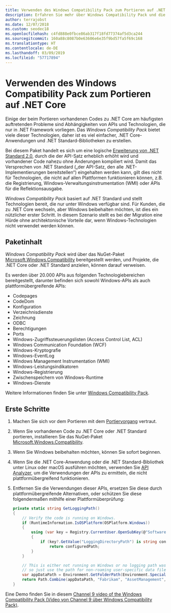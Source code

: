 ```yaml
---
title: Verwenden des Windows Compatibility Pack zum Portieren auf .NET Core
description: Erfahren Sie mehr über Windows Compatibility Pack und die Verwendungsmöglichkeiten, um vorhandenen .NET Framework-Code auf .NET Core zu portieren
author: terrajobst
ms.date: 12/07/2018
ms.custom: seodec18
ms.openlocfilehash: c4fd888e0fbce86ab317f18fd77374af5d3ca244
ms.sourcegitcommit: 160a88c8087b0e63606e6e35f9bd57fa5f69c168
ms.translationtype: HT
ms.contentlocale: de-DE
ms.lasthandoff: 03/09/2019
ms.locfileid: "57717894"
---
```

# <a name="use-the-windows-compatibility-pack-to-port-code-to-net-core"></a>Verwenden des Windows Compatibility Pack zum Portieren auf .NET Core

Einige der beim Portieren vorhandenen Codes zu .NET Core am häufigsten auftretenden Probleme sind Abhängigkeiten von APIs und Technologien, die nur in .NET Framework vorliegen. Das *Windows Compatibility Pack* bietet viele dieser Technologien, daher ist es viel einfacher, .NET Core-Anwendungen und .NET Standard-Bibliotheken zu erstellen.

Bei diesem Paket handelt es sich um eine logische [Erweiterung von .NET Standard 2.0](../whats-new/dotnet-core-2-0.md#api-changes-and-library-support), durch die der API-Satz erheblich erhöht wird und vorhandener Code nahezu ohne Änderungen kompiliert wird. Damit das Versprechen von .NET Standard („der API-Satz, den alle .NET-Implementierungen bereitstellen“) eingehalten werden kann, gilt dies nicht für Technologien, die nicht auf allen Plattformen funktionieren können, z.B. die Registrierung, Windows-Verwaltungsinstrumentation (WMI) oder APIs für die Reflektionsausgabe.

*Windows Compatibility Pack* basiert auf .NET Standard und stellt Technologien bereit, die nur unter Windows verfügbar sind. Für Kunden, die zu .NET Core wechseln, aber Windows beibehalten möchten, ist dies ein nützlicher erster Schritt. In diesem Szenario stellt es bei der Migration eine Hürde ohne architektonische Vorteile dar, wenn Windows-Technologien nicht verwendet werden können.

## <a name="package-contents"></a>Paketinhalt

*Windows Compatibility Pack* wird über das NuGet-Paket [Microsoft.Windows.Compatibility](https://www.nuget.org/packages/Microsoft.Windows.Compatibility) bereitgestellt werden, und Projekte, die .NET Core oder .NET Standard anzielen, können darauf verweisen.

Es werden über 20.000 APIs aus folgenden Technologiebereichen bereitgestellt, darunter befinden sich sowohl Windows-APIs als auch plattformübergreifende APIs:

* Codepages
* CodeDom
* Konfiguration
* Verzeichnisdienste
* Zeichnung
* ODBC
* Berechtigungen
* Ports
* Windows-Zugriffssteuerungslisten (Access Control List, ACL)
* Windows Communication Foundation (WCF)
* Windows-Kryptografie
* Windows-EventLog
* Windows Management Instrumentation (WMI)
* Windows-Leistungsindikatoren
* Windows-Registrierung
* Zwischenspeichern von Windows-Runtime
* Windows-Dienste

Weitere Informationen finden Sie unter [Windows Compatibility Pack](https://github.com/dotnet/designs/blob/master/accepted/compat-pack/compat-pack.md).

## <a name="get-started"></a>Erste Schritte

1. Machen Sie sich vor dem Portieren mit dem [Portiervorgang](index.md) vertraut.

2. Wenn Sie vorhandenen Code zu .NET Core oder .NET Standard portieren, installieren Sie das NuGet-Paket [Microsoft.Windows.Compatibility](https://www.nuget.org/packages/Microsoft.Windows.Compatibility).

3. Wenn Sie Windows beibehalten möchten, können Sie sofort beginnen.

4. Wenn Sie die .NET Core-Anwendung oder die .NET Standard-Bibliothek unter Linux oder macOS ausführen möchten, verwenden Sie [API Analyzer](https://devblogs.microsoft.com/dotnet/introducing-api-analyzer/), um die Verwendungen der APIs zu ermitteln, die nicht plattformübergreifend funktionieren.

5. Entfernen Sie die Verwendungen dieser APIs, ersetzen Sie diese durch plattformübergreifende Alternativen, oder schützen Sie diese folgendermaßen mithilfe einer Plattformüberprüfung:

    ```csharp
    private static string GetLoggingPath()
    {
        // Verify the code is running on Windows.
        if (RuntimeInformation.IsOSPlatform(OSPlatform.Windows))
        {
            using (var key = Registry.CurrentUser.OpenSubKey(@"Software\Fabrikam\AssetManagement"))
            {
                if (key?.GetValue("LoggingDirectoryPath") is string configuredPath)
                    return configuredPath;
            }
        }

        // This is either not running on Windows or no logging path was configured,
        // so just use the path for non-roaming user-specific data files.
        var appDataPath = Environment.GetFolderPath(Environment.SpecialFolder.LocalApplicationData);
        return Path.Combine(appDataPath, "Fabrikam", "AssetManagement", "Logging");
    }
    ```

Eine Demo finden Sie in diesem [Channel 9 video of the Windows Compatibility Pack (Video von Channel 9 über Windows Compatibility Pack)](https://channel9.msdn.com/Events/Connect/2017/T123).
